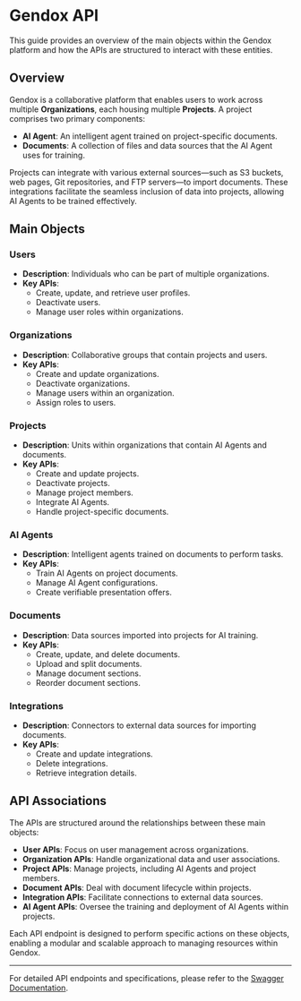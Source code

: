 # Gendox API

This guide provides an overview of the main objects within the Gendox platform and how the APIs are structured to interact with these entities.

## Overview

Gendox is a collaborative platform that enables users to work across multiple **Organizations**, each housing multiple **Projects**. A project comprises two primary components:

- **AI Agent**: An intelligent agent trained on project-specific documents.
- **Documents**: A collection of files and data sources that the AI Agent uses for training.

Projects can integrate with various external sources—such as S3 buckets, web pages, Git repositories, and FTP servers—to import documents. These integrations facilitate the seamless inclusion of data into projects, allowing AI Agents to be trained effectively.

## Main Objects

### Users

- **Description**: Individuals who can be part of multiple organizations.
- **Key APIs**:
  - Create, update, and retrieve user profiles.
  - Deactivate users.
  - Manage user roles within organizations.

### Organizations

- **Description**: Collaborative groups that contain projects and users.
- **Key APIs**:
  - Create and update organizations.
  - Deactivate organizations.
  - Manage users within an organization.
  - Assign roles to users.

### Projects

- **Description**: Units within organizations that contain AI Agents and documents.
- **Key APIs**:
  - Create and update projects.
  - Deactivate projects.
  - Manage project members.
  - Integrate AI Agents.
  - Handle project-specific documents.

### AI Agents

- **Description**: Intelligent agents trained on documents to perform tasks.
- **Key APIs**:
  - Train AI Agents on project documents.
  - Manage AI Agent configurations.
  - Create verifiable presentation offers.

### Documents

- **Description**: Data sources imported into projects for AI training.
- **Key APIs**:
  - Create, update, and delete documents.
  - Upload and split documents.
  - Manage document sections.
  - Reorder document sections.

### Integrations

- **Description**: Connectors to external data sources for importing documents.
- **Key APIs**:
  - Create and update integrations.
  - Delete integrations.
  - Retrieve integration details.

## API Associations

The APIs are structured around the relationships between these main objects:

- **User APIs**: Focus on user management across organizations.
- **Organization APIs**: Handle organizational data and user associations.
- **Project APIs**: Manage projects, including AI Agents and project members.
- **Document APIs**: Deal with document lifecycle within projects.
- **Integration APIs**: Facilitate connections to external data sources.
- **AI Agent APIs**: Oversee the training and deployment of AI Agents within projects.

Each API endpoint is designed to perform specific actions on these objects, enabling a modular and scalable approach to managing resources within Gendox.

---

For detailed API endpoints and specifications, please refer to the [Swagger Documentation](https://app.gendox.dev/gendox/api/v1/swagger-ui/index.html).
